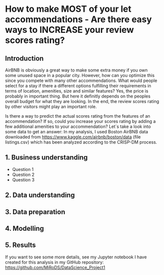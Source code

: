 # How to make MOST of your let accommendations - Are there easy ways to INCREASE your review scores rating?

## Introduction

AirBNB is obviously a great way to make some extra money if you own some unused space in a popular city. However, how can you optimize this since you compete with many other accommendations. What would people select for a stay if there a different options fulfilling their requirements in terms of location, amenities, size and similar features? Yes, the price is probably in important thing. But here it definitly depends on the peoples overall budget for what they are looking. In the end, the review scores rating by other visitors might play an important role.

Is there a way to predict the actual scores rating from the features of an accommendation? If so, could you increase your scores rating by adding a few additional amenities to your accommendation? Let´s take a look into some data to get an answer: In my analysis, I used Boston AirBNB data downloaded from https://www.kaggle.com/airbnb/boston/data (file listings.csv) which has been analyzed according to the CRISP-DM process.

## 1. Business understanding

* Question 1
* Question 2
* Question 3

## 2. Data understanding

## 3. Data preparation

## 4. Modelling

## 5. Results

If you want to see some more details, see my Jupyter notebook I have created for this analysis in my GitHub repository: https://github.com/MiRoDS/DataScience_Project1
